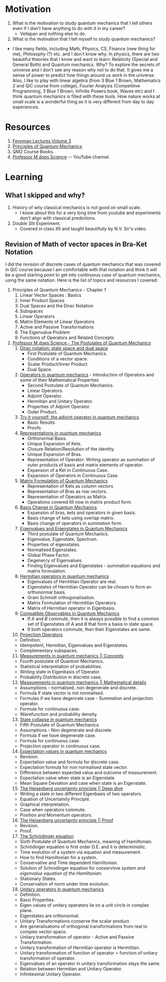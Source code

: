 # Motivation
1. What is the motivation to study quantum mechanics that I tell others even if I don't have anything to do with it in my career?
   - Vellapan and nothing else to do.
2. What is the motivation that I tell myself to study quantum mechanics?
  - I like many fields, including Math, Physics, CS, Finance (new thing for me), Philosophy (?) etc. and I don't know why. In physics, there are two beautiful theories that I know and want to learn: Relativity (Special and General Both) and Quantum mechanics. Why? To explore the secrets of universe and I don't see any reason why not to do that. It gives me a sense of power to predict how things around us work in the universe. Also, I like to play with linear algebra (from 3 Blue 1 Brown, Mathematics 2 and QiC course from college), Fourier Analysis (Competitive Programming, 3 Blue 1 Brown, Infinite Powers book, Waves etc) and I think quantum mechanics is filled with these tools. How nature works at small scale is a wonderful thing as it is very different from day to day experiences.


# Resources
1. [Feynman Lectures Volume 3](https://www.feynmanlectures.caltech.edu/III_toc.html)
2. [Principles of Quantum Mechanics](http://libgen.is/book/index.php?md5=16032106B848EED4B7639DE8DCDD688F)
3. QM2 Course Books.
4. [Professor M does Science](https://www.youtube.com/@ProfessorMdoesScience) -- YouTube channel.

# Learning
## What I skipped and why?
1. History of why classical mechanics is not good on small scale.
   - I know about this for a very long time from youtube and experiments don't align with classical predictions.
2. Double Slit Experiment.
   - Covered in class XII and taught beautifully by N.V. Sir's video.

## Revision of Math of vector spaces in Bra-Ket Notation
I did the revision of discrete cases of quantum mechanics that was covered in QiC course because I am comfortable with that notation and think it will be a good starting point to get into continuous case of quantum mechanics, using the same notation.
Here is the list of topics and resources I covered:
1. Principles of Quantum Mechanics - Chapter 1
   1. Linear Vector Spaces : Basics
   2. Inner Product Spaces
   3. Dual Spaces and the Dirac Notation
   4. Subspaces
   5. Linear Operators
   6. Matrix Elements of Linear Operators
   7. Active and Passive Transformations
   8. The Eigenvalue Problem
   9. Functions of Operators and Related Concepts
2. [Professor M does Science - The Postulates of Quantum Mechanics](https://www.youtube.com/playlist?list=PL8W2boV7eVfmMcKF-ljTvAJQ2z-vILSxb)
   1. [Dirac notation: state space and dual space](https://www.youtube.com/watch?v=hJoWM9jf0gU)
      - First Postulate of Quantum Mechanics.
      - Conditions of a vector space.
      - Scalar Product/Inner Product.
      - Dual Space.
   2. [Operators in quantum mechanics](https://www.youtube.com/watch?v=pNFna7zZbgE) - Introduction of Operators and some of their Mathematical Properties
      - Second Postulate of Quantum Mechanics.
      - Linear Operators.
      - Adjoint Operator.
      - Hermitian and Unitary Operator.
      - Properties of Adjoint Operator.
      - Outer Product.
   3. [Try it yourself: the adjoint operator in quantum mechanics](https://www.youtube.com/watch?v=b_DcsVCtP5I)
      - Basic Results
      - Proofs
   4. [Representations in quantum mechanics](https://www.youtube.com/watch?v=rp2k2oR5ZQ8)
      - Orthonormal Basis.
      - Unique Expansion of Kets.
      - Closure Relation/Resolution of the identity.
      - Unique Expansion of Bras.
      - Representation of Operator: Writing operator as summation of outer products of basis and matrix elements of operator.
      - Expansion of a Ket in Continuous Case.
      - Expansion of Operators in Continuous Case.
   5. [Matrix Formulation of Quantum Mechanics](https://www.youtube.com/watch?v=wIwnb1ldYTI)
      - Representation of Kets as column vectors
      - Representation of Bras as row vectors.
      - Representation of Operators as Matrix.
      - Operations covered till now in matrix product form.
   6. [Basis Change in Quantum Mechanics](https://www.youtube.com/watch?v=CDmXvPDMIFs)
      - Expansion of bras, kets and operators in given basis.
      - Basis change of kets using overlap matrix.
      - Basis change of operators in summation form.
   7. [Eigenvalues and Eigenstates in Quantum Mechanics](https://www.youtube.com/watch?v=p1zg-c1nvwQ)
      - Third postulate of Quantum Mechanics.
      - Eigenvalue, Eigenstate, Spectrum.
      - Properties of eigenstates.
      - Normalised Eigenstates.
      - Global Phase Factor.
      - Degenercy of Eigenvalues.
      - Finding Eigenvalues and Eigenstates - summation equations and matrix formulation.
   8. [Hermitian operators in quantum mechanics](https://www.youtube.com/watch?v=XIgDUfyrLAY)
      - Eigenvalues of Hermtitan Operator are real.
      - Eigenstates of Hermitian Operator can be chosen to form an orthonormal basis.
      - Gram Schmidt orthogonalisation.
      - Matrix Formulation of Hermititan Operators.
      - Matrix of Hermitian operator in Eigenbasis.
   9. [Compatible Observables in Quantum Mechanics](https://www.youtube.com/watch?v=IhJvX4H7xkA)
      - If $A$ and $B$ commute, then it is always possible to find a common set of Eigenstates of $A$ and $B$ that form a basis in state space.
      - If both operators commute, then their Eigenstates are same.
   10. [Projection Operators](https://www.youtube.com/watch?v=M9V4hhqyrKQ)
      - Definition.
      - Idempotent, Hermitian, Eigenvalues and Eigenstates.
      - Complementary subspaces.
   11. [Measurements in quantum mechanics || Concepts](https://www.youtube.com/watch?v=u1R3kRWh1ek)
      - Fourth postulate of Quantum Mechanics.
      - Statistical interpretation of probabilities.
      - Writing state in Eigenbasis of Operator.
      - Probability Distribution in discrete case.
   12. [Measurements in quantum mechanics || Mathematical details](https://www.youtube.com/watch?v=odLwUXKY0Js)
      - Assumptions - normalised, non degenerate and discrete.
      - Formula if state vector is not normalised.
      - Formulas if we have degenrate case - Summation and projection operator.
      - Formula for continuous case.
      - Wavefunction and probability density.
   13. [State collapse in quantum mechanics](https://www.youtube.com/watch?v=UaC-gLZ0Zvc)
      - Fifth Postulate of Quantum Mechanics.
      - Assumptions - Non degenerate and discrete.
      - Formula if we have degenerate case.
      - Formula for continuous case.
      - Projection operator in continuous case.
   14. [Expectation values in quantum mechanics](https://www.youtube.com/watch?v=rEm-Ejg5xek)
      - Revision.
      - Expectation value and formula for discrete case.
      - Expectation formula for non normalised state vector.
      - Difference between expected value and outcome of measurement.
      - Expectation value when state is an Eigenstate.
      - Mean Square Deviation and case when state is an Eigenstate.
   15. [The Heisenberg uncertainty principle || Deep dive](https://www.youtube.com/watch?v=pfjQtyLBBHw)
      - Writing a state in two different Eigenbasis of two operators.
      - Equation of Uncertainity Principle.
      - Graphical interpretation.
      - Case when operators commute.
      - Position and Momentum operators.
   16. [The Heisenberg uncertainty principle || Proof](https://www.youtube.com/watch?v=fsC5Mhd7YUc)
      - Revision.
      - Proof.
   17. [The Schrödinger equation](https://www.youtube.com/watch?v=CKpx9hkQ3HM)
      - Sixth Postulate of Quantum Mechanics, meaning of Hamiltonian.
      - Schrödinger equation is first order D.E. and it is deterministic.
      - Time evolution of a system via equation and measurement.
      - How to find Hamiltonian for a system.
      - Conservative and Time dependent Hamiltonian.
      - Solution of Schrodinger equation for conservtive system and _eigenvalue equation of the Hamiltonian_.
      - Stationary States.
      - Conservation of norm under time evolution.
   18. [Unitary operators in quantum mechanics](https://www.youtube.com/watch?v=baIT6HaaYuQ)
      - Definition.
      - Basic Properties.
      - Eigen values of unitary operators lie on a unit circle in complex plane.
      - Eigenstates are orthonormal.
      - Unitary Transformations conserve the scalar product.
      - Are generalisations of orthogonal transformations from real to complex vector space.
      - Unitary transformation of operator - Active and Passive Transformation.
      - Unitary transformation of Hermitian operator is Hermititan.
      - Unitary transformation of function of operator = function of unitary transformation of operator.
      - Eigenvalues of an operator in unitary transformation stays the same.
      - Relation between Hermitian and Unitary Operator.
      - Infinitesimal Unitary Operator.
